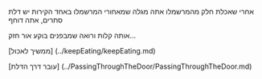 אחרי שאכלת חלק מהמרשמלו אתה מגלה שמאחורי המרשמלו באחד הקירות יש דלת סתרים, אתה דוחף 

אותה קלות ורואה שמבפנים בוקע אור חזק...

[ממשיך לאכול] (../keepEating/keepEating.md)

[עובר דרך הדלת] (../PassingThroughTheDoor/PassingThroughTheDoor.md)

